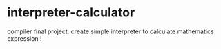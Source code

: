 # interpreter-calculator
compiler final project: create simple interpreter to calculate mathematics expression !
